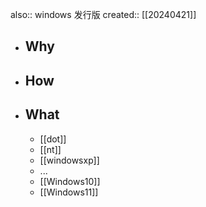 also:: windows 发行版
created:: [[20240421]]

- ## Why
- ## How
- ## What
  - [[dot]]
  - [[nt]]
  - [[windowsxp]]
  - ...
  - [[Windows10]]
  - [[Windows11]]